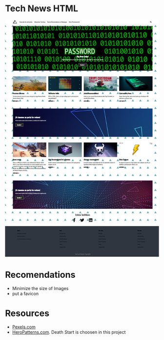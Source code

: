 # Tech News HTML
![](./ScreenTndG.png)

# Recomendations
* Minimize the size of Images
* put a favicon

# Resources
* [Pexels.com](https://www.pexels.com/)
* [HeroPatterns.com](https://www.heropatterns.com/). Death Start is choosen in this project
